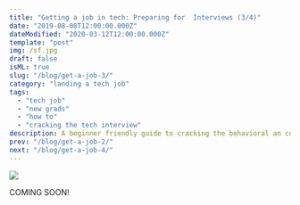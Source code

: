 ```yaml
---
title: "Getting a job in tech: Preparing for  Interviews (3/4)"
date: "2019-08-08T12:00:00.000Z"
dateModified: "2020-03-12T12:00:00.000Z"
template: "post"
img: /sf.jpg
draft: false
isML: true
slug: "/blog/get-a-job-3/"
category: "landing a tech job"
tags:
  - "tech job"
  - "new grads"
  - "how to"
  - "cracking the tech interview"
description: A beginner friendly guide to cracking the behavioral an coding interview
prev: "/blog/get-a-job-2/"
next: "/blog/get-a-job-4/"
---
```


![](./media-link/sf.jpg)

COMING SOON!